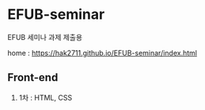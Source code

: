# EFUB-seminar
EFUB 세미나 과제 제출용

home : https://hak2711.github.io/EFUB-seminar/index.html

## Front-end
<ol>
  <li>1차 : HTML, CSS</li>
</ol>
